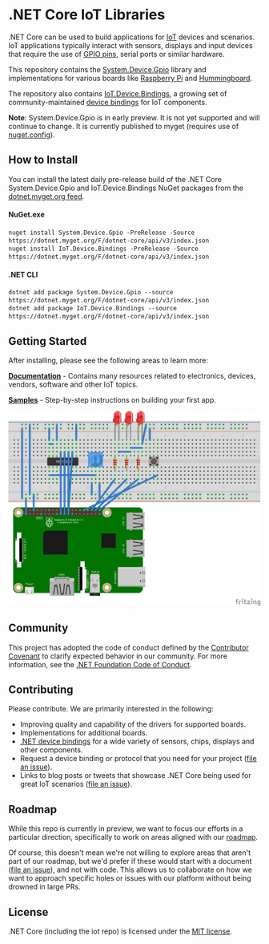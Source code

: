 # .NET Core IoT Libraries

.NET Core can be used to build applications for [IoT](https://en.wikipedia.org/wiki/Internet_of_things) devices and scenarios. IoT applications typically interact with sensors, displays and input devices that require the use of [GPIO pins](https://en.wikipedia.org/wiki/General-purpose_input/output), serial ports or similar hardware.

This repository contains the [System.Device.Gpio](https://www.nuget.org/packages/System.Device.Gpio) library and implementations for various boards like [Raspberry Pi](https://www.raspberrypi.org/) and [Hummingboard](https://www.solid-run.com/nxp-family/hummingboard/).

The repository also contains [IoT.Device.Bindings](https://www.nuget.org/packages/Iot.Device.Bindings), a growing set of community-maintained [device bindings](src/devices/README.md) for IoT components.

**Note**: System.Device.Gpio is in early preview. It is not yet supported and will continue to change. It is currently published to myget (requires use of [nuget.config](samples/led-blink/nuget.config)).

## How to Install

You can install the latest daily pre-release build of the .NET Core System.Device.Gpio and IoT.Device.Bindings NuGet packages from the [dotnet.myget.org feed](https://dotnet.myget.org/feed/dotnet-core/package/nuget/System.Device.Gpio).

#### NuGet.exe
~~~~
nuget install System.Device.Gpio -PreRelease -Source https://dotnet.myget.org/F/dotnet-core/api/v3/index.json
nuget install IoT.Device.Bindings -PreRelease -Source https://dotnet.myget.org/F/dotnet-core/api/v3/index.json
~~~~

#### .NET CLI
~~~~
dotnet add package System.Device.Gpio --source https://dotnet.myget.org/F/dotnet-core/api/v3/index.json
dotnet add package IoT.Device.Bindings --source https://dotnet.myget.org/F/dotnet-core/api/v3/index.json
~~~~

## Getting Started

After installing, please see the following areas to learn more:

[**Documentation**](Documentation/README.md) - Contains many resources related to electronics, devices, vendors, software and other IoT topics.

[**Samples**](samples/README.md) - Step-by-step instructions on building your first app.

![Raspberry Pi Breadboard Diagram](samples/led-more-blinking-lights/rpi-more-blinking-lights_bb.png)

## Community 

This project has adopted the code of conduct defined by the [Contributor Covenant](https://contributor-covenant.org/)
to clarify expected behavior in our community. For more information, see the [.NET Foundation Code of Conduct](https://www.dotnetfoundation.org/code-of-conduct).

## Contributing

Please contribute. We are primarily interested in the following:

* Improving quality and capability of the drivers for supported boards.
* Implementations for additional boards.
* [.NET device bindings](src/devices) for a wide variety of sensors, chips, displays and other components.
* Request a device binding or protocol that you need for your project ([file an issue](https://github.com/dotnet/iot/issues)).
* Links to blog posts or tweets that showcase .NET Core being used for great IoT scenarios ([file an issue](https://github.com/dotnet/iot/issues)).

## Roadmap

While this repo is currently in preview, we want to focus our efforts in a particular direction, specifically to work on areas aligned with our [roadmap](Documentation/roadmap.md).

Of course, this doesn't mean we're not willing to explore areas that aren't part of our roadmap, but we'd prefer if these would start with a document ([file an issue](https://github.com/dotnet/iot/issues)), and not with code. This allows us to collaborate on how we want to approach specific holes or issues with our platform without being drowned in large PRs.

## License

.NET Core (including the iot repo) is licensed under the [MIT license](LICENSE).
